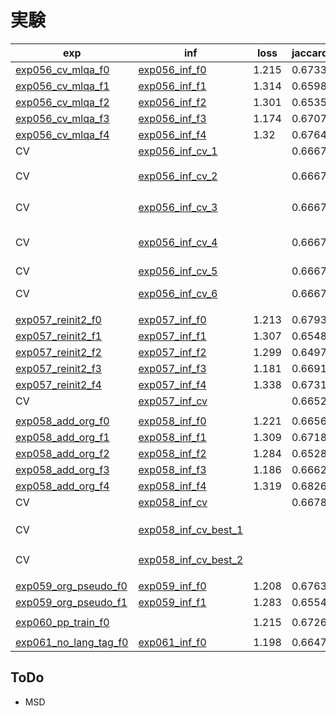 # 実験

|exp|inf|loss|jaccard|LB|memo|
|--|--|--|--|--|--|
|[exp056_cv_mlqa_f0]|[exp056_inf_f0]|1.215|0.6733|0.731||
|[exp056_cv_mlqa_f1]|[exp056_inf_f1]|1.314|0.6598|0.747||
|[exp056_cv_mlqa_f2]|[exp056_inf_f2]|1.301|0.6535|0.726||
|[exp056_cv_mlqa_f3]|[exp056_inf_f3]|1.174|0.6707|0.719||
|[exp056_cv_mlqa_f4]|[exp056_inf_f4]|1.32|0.6764|0.717||
|CV|[exp056_inf_cv_1]||0.6667|0.744||
|CV|[exp056_inf_cv_2]||0.6667|0.738|hindi前処理なし|
|CV|[exp056_inf_cv_3]||0.6667|0.723|score max|
|CV|[exp056_inf_cv_4]||0.6667|0.683|score max, softmax|
|CV|[exp056_inf_cv_5]||0.6667|0.702|softmax|
|CV|[exp056_inf_cv_6]||0.6667|0.748|w = 3:4:2:1:1|
|||||||
|[exp057_reinit2_f0]|[exp057_inf_f0]|1.213|0.6793|0.732||
|[exp057_reinit2_f1]|[exp057_inf_f1]|1.307|0.6548|0.741||
|[exp057_reinit2_f2]|[exp057_inf_f2]|1.299|0.6497|0.731||
|[exp057_reinit2_f3]|[exp057_inf_f3]|1.181|0.6691|0.726||
|[exp057_reinit2_f4]|[exp057_inf_f4]|1.338|0.6731|0.725||
|CV|[exp057_inf_cv]||0.6652|0.739||
|||||||
|[exp058_add_org_f0]|[exp058_inf_f0]|1.221|0.6656|0.738||
|[exp058_add_org_f1]|[exp058_inf_f1]|1.309|0.6718|0.740||
|[exp058_add_org_f2]|[exp058_inf_f2]|1.284|0.6528|0.739||
|[exp058_add_org_f3]|[exp058_inf_f3]|1.186|0.6662|0.732||
|[exp058_add_org_f4]|[exp058_inf_f4]|1.319|0.6826|0.735||
|CV|[exp058_inf_cv]||0.6678|0.742||
|||||||
|CV|[exp058_inf_cv_best_1]|||0.747|f1のみexp056|
|CV|[exp058_inf_cv_best_2]||||w = 2:3:2:1:1|
|||||||
|[exp059_org_pseudo_f0]|[exp059_inf_f0]|1.208|0.6763|0.733||
|[exp059_org_pseudo_f1]|[exp059_inf_f1]|1.283|0.6554|0.738||
|||||||
|[exp060_pp_train_f0]||1.215|0.6726|||
|||||||
|[exp061_no_lang_tag_f0]|[exp061_inf_f0]|1.198|0.6647|0.730||

[exp056_cv_mlqa_f0]:https://www.kaggle.com/takamichitoda/chaii-train-large-model?scriptVersionId=74703280
[exp056_cv_mlqa_f1]:https://www.kaggle.com/takamichitoda/chaii-train-large-model?scriptVersionId=74706731
[exp056_cv_mlqa_f2]:https://www.kaggle.com/takamichitoda/chaii-train-large-model?scriptVersionId=74718504
[exp056_cv_mlqa_f3]:https://www.kaggle.com/takamichitoda/chaii-train-large-model?scriptVersionId=74724233
[exp056_cv_mlqa_f4]:https://www.kaggle.com/takamichitoda/chaii-train-large-model?scriptVersionId=74779745
[exp056_inf_f0]:https://www.kaggle.com/takamichitoda/chaii-infer-divide-model?scriptVersionId=74706690
[exp056_inf_f1]:https://www.kaggle.com/takamichitoda/chaii-infer-divide-model?scriptVersionId=74713322
[exp056_inf_f2]:https://www.kaggle.com/takamichitoda/chaii-infer-divide-model?scriptVersionId=74724156
[exp056_inf_f3]:https://www.kaggle.com/takamichitoda/chaii-infer-divide-model?scriptVersionId=74729478
[exp056_inf_f4]:https://www.kaggle.com/takamichitoda/chaii-infer-divide-model?scriptVersionId=74782199
[exp056_inf_cv_1]:https://www.kaggle.com/takamichitoda/chaii-infer-divide-model-cv?scriptVersionId=74784419
[exp056_inf_cv_2]:https://www.kaggle.com/takamichitoda/chaii-infer-divide-model-cv?scriptVersionId=74946775
[exp056_inf_cv_3]:https://www.kaggle.com/takamichitoda/chaii-infer-divide-model-cv?scriptVersionId=74948489
[exp056_inf_cv_4]:https://www.kaggle.com/takamichitoda/chaii-infer-divide-model-cv?scriptVersionId=74948839
[exp056_inf_cv_5]:https://www.kaggle.com/takamichitoda/chaii-infer-divide-model-cv?scriptVersionId=74954348
[exp056_inf_cv_6]:https://www.kaggle.com/takamichitoda/chaii-infer-divide-model-cv?scriptVersionId=75027109

[exp057_reinit2_f0]:https://www.kaggle.com/takamichitoda/chaii-train-large-model?scriptVersionId=74782911
[exp057_reinit2_f1]:https://www.kaggle.com/takamichitoda/chaii-train-large-model?scriptVersionId=74788543
[exp057_reinit2_f2]:https://www.kaggle.com/takamichitoda/chaii-train-large-model?scriptVersionId=74792346
[exp057_reinit2_f3]:https://www.kaggle.com/takamichitoda/chaii-train-large-model?scriptVersionId=74949284
[exp057_reinit2_f4]:https://www.kaggle.com/takamichitoda/chaii-train-large-model?scriptVersionId=74953446
[exp057_inf_f0]:https://www.kaggle.com/takamichitoda/chaii-infer-divide-model?scriptVersionId=74788524
[exp057_inf_f1]:https://www.kaggle.com/takamichitoda/chaii-infer-divide-model/output?scriptVersionId=74791457
[exp057_inf_f2]:https://www.kaggle.com/takamichitoda/chaii-infer-divide-model-cv?scriptVersionId=74947458
[exp057_inf_f3]:https://www.kaggle.com/takamichitoda/chaii-infer-divide-model?scriptVersionId=75115785
[exp057_inf_f4]:https://www.kaggle.com/takamichitoda/chaii-infer-divide-model?scriptVersionId=75115989
[exp057_inf_cv]:https://www.kaggle.com/takamichitoda/chaii-infer-divide-model-cv?scriptVersionId=75115717

[exp058_add_org_f0]:https://www.kaggle.com/takamichitoda/chaii-train-large-model?scriptVersionId=74861279
[exp058_add_org_f1]:https://www.kaggle.com/takamichitoda/chaii-train-large-model?scriptVersionId=74875155
[exp058_add_org_f2]:https://www.kaggle.com/takamichitoda/chaii-train-large-model?scriptVersionId=74959575
[exp058_add_org_f3]:https://www.kaggle.com/takamichitoda/chaii-train-large-model?scriptVersionId=74970983
[exp058_add_org_f4]:https://www.kaggle.com/takamichitoda/chaii-train-large-model?scriptVersionId=74979717
[exp058_inf_f0]:https://www.kaggle.com/takamichitoda/chaii-infer-divide-model?scriptVersionId=74866818
[exp058_inf_f1]:https://www.kaggle.com/takamichitoda/chaii-infer-divide-model?scriptVersionId=74884171
[exp058_inf_f2]:https://www.kaggle.com/takamichitoda/chaii-infer-divide-model?scriptVersionId=75092001
[exp058_inf_f3]:https://www.kaggle.com/takamichitoda/chaii-infer-divide-model?scriptVersionId=75091882
[exp058_inf_f4]:https://www.kaggle.com/takamichitoda/chaii-infer-divide-model?scriptVersionId=75018470
[exp058_inf_cv]:https://www.kaggle.com/takamichitoda/chaii-infer-divide-model-cv?scriptVersionId=75091907

[exp058_inf_cv_best_1]:https://www.kaggle.com/takamichitoda/chaii-infer-divide-model-cv?scriptVersionId=75247315
[exp058_inf_cv_best_2]:https://www.kaggle.com/takamichitoda/chaii-infer-divide-model-cv?scriptVersionId=75248631

[exp059_org_pseudo_f0]:https://www.kaggle.com/takamichitoda/chaii-train-large-model?scriptVersionId=74883936
[exp059_org_pseudo_f1]:https://www.kaggle.com/takamichitoda/chaii-train-large-model?scriptVersionId=74891704
[exp059_inf_f0]:https://www.kaggle.com/takamichitoda/chaii-infer-divide-model?scriptVersionId=74891472
[exp059_inf_f1]:https://www.kaggle.com/takamichitoda/chaii-infer-divide-model?scriptVersionId=74942024

[exp060_pp_train_f0]:https://www.kaggle.com/takamichitoda/chaii-train-large-model?scriptVersionId=74942214

[exp061_no_lang_tag_f0]:https://www.kaggle.com/takamichitoda/chaii-train-large-model?scriptVersionId=74943955
[exp061_inf_f0]:https://www.kaggle.com/takamichitoda/chaii-infer-divide-model?scriptVersionId=74946865

## ToDo

- MSD
